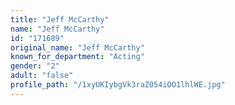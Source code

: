 ```yaml
---
title: "Jeff McCarthy"
name: "Jeff McCarthy"
id: "171689"
original_name: "Jeff McCarthy"
known_for_department: "Acting"
gender: "2"
adult: "false"
profile_path: "/1xyUKIybgVk3raZ054iOO1lhlWE.jpg"
---
```

